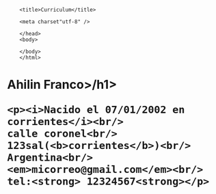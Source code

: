 <DOCTIPE html>
	<html>
	<head>

		<title>Curriculum</title> 

		<meta charset"utf-8" />

		</head>
		<body> 

		</body>
		</html>

<h1>Ahilin Franco>/h1> 

	<p><i>Nacido el 07/01/2002 en corrientes</i><br/>
	calle coronel<br/>
	123sal(<b>corrientes</b>)<br/>
	Argentina<br/>
	<em>micorreo@gmail.com</em><br/>
	tel:<strong> 12324567<strong></p>

